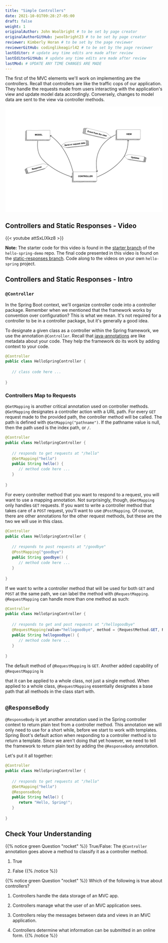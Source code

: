 ```yaml
---
title: "Simple Controllers"
date: 2021-10-01T09:28:27-05:00
draft: false
weight: 1
originalAuthor: John Woolbright # to be set by page creator
originalAuthorGitHub: jwoolbright23 # to be set by page creator
reviewer: Kimberly Horan # to be set by the page reviewer
reviewerGitHub: codinglikeagirl42 # to be set by the page reviewer
lastEditor: # update any time edits are made after review
lastEditorGitHub: # update any time edits are made after review
lastMod: # UPDATE ANY TIME CHANGES ARE MADE
---
```


The first of the MVC elements we'll work on implementing are the controllers. Recall that controllers are like the traffic cops of our application. They handle the requests made from users interacting with the application's view and update model data accordingly. Conversely, changes to model data are sent to the view via controller methods.

![MVC Flow](pictures/mvcOverviewDetail.png?classes=border)

## Controllers and Static Responses - Video

{{< youtube attSxLlXkz8 >}}

**Note:** The starter code for this video is found in the [starter branch](https://github.com/LaunchCodeEducation/hello-spring-demo/tree/starter) of the `hello-spring-demo` repo. The final code presented in this video is found on the [static-responses branch](https://github.com/LaunchCodeEducation/hello-spring-demo/tree/static-responses). Code along to the videos on your own `hello-spring` project.

## Controllers and Static Responses - Intro

### `@Controller`

In the Spring Boot context, we'll organize controller code into a controller package. Remember when we mentioned that the framework works by convention over configuration? This is what we mean. It's not required for a controller to be in a controller package, but it's generally a good idea.

<!-- TODO: send link below back to Chapter 6: Unit Testing Java Annotations when able -->
To designate a given class as a controller within the Spring framework, we use the annotation `@Controller`. Recall that [java-annotations](#java-annotations) are like metadata about your code. They help the framework do its work by adding context to your code.

```java
@Controller
public class HelloSpringController {

   // class code here ...

}
```

### Controllers Map to Requests

`@GetMapping` is another critical annotation used on controller methods. `@GetMapping` designates a controller action with a URL path. For every `GET` request made to the provided path, the controller method will be called. The path is defined with `@GetMapping("pathname")`. If the pathname value is null, then the path used is the index path, or `/`.

```java
@Controller
public class HelloSpringController {

   // responds to get requests at "/hello"
   @GetMapping("hello")
   public String hello() {
      // method code here ...
   }

}
```

For every controller method that you want to respond to a request, you will want to use a mapping annotation. Not surprisingly, though, `@GetMapping` only handles `GET` requests. If you want to write a controller method that takes care of a `POST` request, you'll want to use `@PostMapping`. Of course, there are other annotations for the other request methods, but these are the two we will use in this class.

```java
@Controller
public class HelloSpringController {

   // responds to post requests at "/goodbye"
   @PostMapping("goodbye")
   public String goodbye() {
      // method code here ...
   }

}
```

If we want to write a controller method that will be used for both `GET` and `POST` at the same path, we can label the method with `@RequestMapping`. `@RequestMapping` can handle more than one method as such:

```java
@Controller
public class HelloSpringController {

   // responds to get and post requests at "/hellogoodbye"
   @RequestMapping(value="hellogoodbye", method = {RequestMethod.GET, RequestMethod.POST})
   public String hellogoodbye() {
      // method code here ...
   }

}
```

The default method of `@RequestMapping` is `GET`. Another added capability of `@RequestMapping` is

 that it can be applied to a whole class, not just a single method. When applied to a whole class, `@RequestMapping` essentially designates a base path that all methods in the class start with. 
 
## `@ResponseBody`

`@ResponseBody` is yet another annotation used in the Spring controller context to return plain text from a controller method. This annotation we will only need to use for a short while, before we start to work with templates. Spring Boot's default action when responding to a controller method is to return a template. Since we aren't doing that yet however, we need to tell the framework to return plain text by adding the `@ResponseBody` annotation.

Let's put it all together:

```java
@Controller
public class HelloSpringController {

   // responds to get requests at "/hello" 
   @GetMapping("hello")
   @ResponseBody
   public String hello() {
      return "Hello, Spring!";
   }

}
```

## Check Your Understanding

{{% notice green Question "rocket" %}}
True/False: The `@Controller` annotation goes above a method to classify it as a controller method.

1. True

1. False
{{% /notice %}}

{{% notice green Question "rocket" %}}
Which of the following is true about controllers?

1. Controllers handle the data storage of an MVC app.

1. Controllers manage what the user of an MVC application sees.

1. Controllers relay the messages between data and views in an MVC application.

1. Controllers determine what information can be submitted in an online form.
{{% /notice %}}